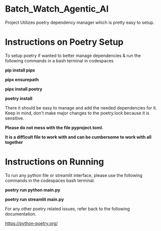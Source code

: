 # Batch_Watch_Agentic_AI

Project Utilizes poetry dependency manager which is pretty easy to setup. 

# Instructions on Poetry Setup 
To setup poetry if wanted to better manage dependencies & run the following commands in a bash terminal in codespaces

**pip install pipx**

**pipx ensurepath**

**pipx install poetry**

**poetry install**

There it should be easy to manage and add the needed dependencies for it. 
Keep in mind, don't make major changes to the poetry.lock because it is sensitive. 

**Please do not mess with the file pyproject.toml.**

**It is a difficult file to work with and can be cumbersome to work with all together**

# Instructions on Running 

To run any python file or streamlit interface, please use the following commands in the codespaces bash terminal:

**poetry run python main.py**

**poetry run streamlit main.py**


For any other poetry related issues, refer back to the following documentation.

https://python-poetry.org/